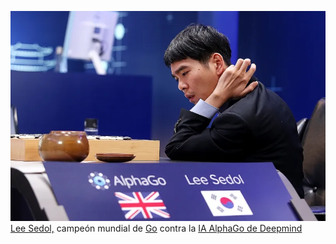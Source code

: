 ![Pasted image 20240304212542](Pasted%20image%2020240304212542.png)
[Lee Sedol,](https://es.wikipedia.org/wiki/Lee_Sedol) campeón mundial de [Go](https://es.wikipedia.org/wiki/Go) contra la [IA AlphaGo de Deepmind](https://en.wikipedia.org/wiki/AlphaGo)